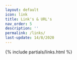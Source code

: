 ```yaml
---
layout: default
icon: link
title: Link's & URL's
nav_order: 5
description: ''
permalink: /links/
last-update: 14/8/2020
---
```


{% include partials/links.html %}